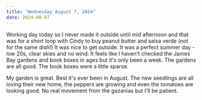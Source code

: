 ```yaml
---
title: "Wednesday August 7, 2024"
date: 2024-08-07
---
```


Working day today so I never made it outside until mid afternoon and that was for a short loop with Cindy to buy peanut butter and salsa verde (not for the same dish!) It was nice to get outside.  It was a perfect summer day - low 20s, clear skies and no wind.  It feels like I haven't checked the James Bay gardens and book boxes in ages but it's only been a week.  The gardens are all good.  The book boxes were a little sparse. 

My garden is great.  Best it's ever been in August.  The new seedlings are all loving their new home, the peppers are growing and even the tomatoes are looking good.  No real movement from the gazanias but I'll be patient.  